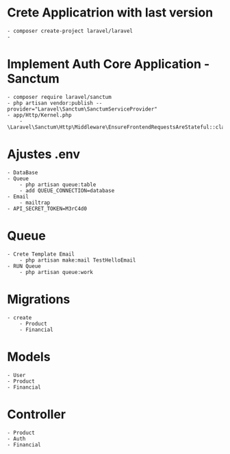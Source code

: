 # Crete Applicatrion with last version
    - composer create-project laravel/laravel
    -

# Implement Auth Core Application - Sanctum
    - composer require laravel/sanctum
    - php artisan vendor:publish --provider="Laravel\Sanctum\SanctumServiceProvider"
    - app/Http/Kernel.php
        - \Laravel\Sanctum\Http\Middleware\EnsureFrontendRequestsAreStateful::class,

# Ajustes .env
    - DataBase
    - Queue
        - php artisan queue:table
        - add QUEUE_CONNECTION=database
    - Email
        - mailtrap
    - API_SECRET_TOKEN=M3rC4d0

# Queue
    - Crete Template Email
        - php artisan make:mail TestHelloEmail
    - RUN Queue
        - php artisan queue:work

# Migrations
    - create
        - Product
        - Financial

# Models
    - User
    - Product
    - Financial

# Controller
    - Product
    - Auth
    - Financial

